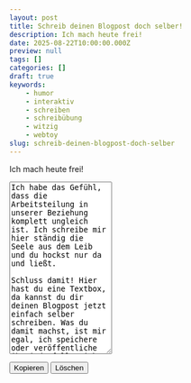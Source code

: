 ```yaml
---
layout: post
title: Schreib deinen Blogpost doch selber!
description: Ich mach heute frei!
date: 2025-08-22T10:00:00.000Z
preview: null
tags: []
categories: []
draft: true
keywords:
    - humor
    - interaktiv
    - schreiben
    - schreibübung
    - witzig
    - webtoy
slug: schreib-deinen-blogpost-doch-selber
---
```


Ich mach heute frei!

<textarea id="user-input" name="user-input" rows="20">
Ich habe das Gefühl, dass die Arbeitsteilung in unserer Beziehung komplett ungleich ist. Ich schreibe mir hier ständig die Seele aus dem Leib und du hockst nur da und ließt.

Schluss damit! Hier hast du eine Textbox, da kannst du dir deinen Blogpost jetzt einfach selber schreiben. Was du damit machst, ist mir egal, ich speichere oder veröffentliche ihn jedenfalls nicht!
</textarea>
<button id="copy">Kopieren</button>
<button id="delete">Löschen</button>

<script src="{{ 'assets\scripts\copy-delete-buttons.js' | relative_url }}">